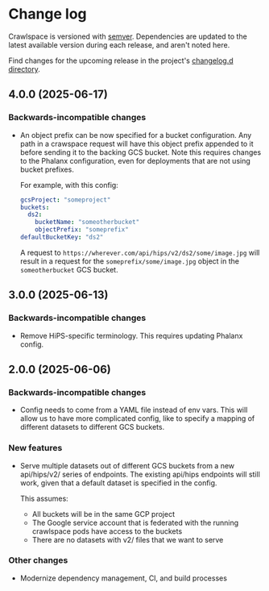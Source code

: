 # Change log

Crawlspace is versioned with [semver](https://semver.org/).
Dependencies are updated to the latest available version during each release, and aren't noted here.

Find changes for the upcoming release in the project's [changelog.d directory](https://github.com/lsst-sqre/crawlspace/tree/main/changelog.d/).

<!-- scriv-insert-here -->

<a id='changelog-4.0.0'></a>
## 4.0.0 (2025-06-17)

### Backwards-incompatible changes

- An object prefix can be now specified for a bucket configuration. Any path in a crawspace request will have this object prefix appended to it before sending it to the backing GCS bucket. Note this requires changes to the Phalanx configuration, even for deployments that are not using bucket prefixes.

  For example, with this config:

  ```yaml
  gcsProject: "someproject"
  buckets:
    ds2:
      bucketName: "someotherbucket"
      objectPrefix: "someprefix"
  defaultBucketKey: "ds2"
  ```

  A request to `https://wherever.com/api/hips/v2/ds2/some/image.jpg` will result in a request for the `someprefix/some/image.jpg` object in the `someotherbucket` GCS bucket.

<a id='changelog-3.0.0'></a>
## 3.0.0 (2025-06-13)

### Backwards-incompatible changes

- Remove HiPS-specific terminology. This requires updating Phalanx config.

<a id='changelog-2.0.0'></a>
## 2.0.0 (2025-06-06)

### Backwards-incompatible changes

- Config needs to come from a YAML file instead of env vars. This will allow us
  to have more complicated config, like to specify a mapping of different
  datasets to different GCS buckets.

### New features

- Serve multiple datasets out of different GCS buckets from a new api/hips/v2/<dataset> series of endpoints. The existing api/hips endpoints will still work, given that a default dataset is specified in the config.

  This assumes:

    - All buckets will be in the same GCP project
    - The Google service account that is federated with the running crawlspace pods have access to the buckets
    - There are no datasets with v2/ files that we want to serve

### Other changes

- Modernize dependency management, CI, and build processes

